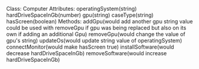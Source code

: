 Class: Computer
Attributes:
operatingSystem(string)
hardDriveSpaceInGb(number)
gpu(string)
caseType(string)
hasScreen(boolean)
Methods:
addGpu(would add another gpu string value could be used with removeGpu if gpu was being replaced but also on its own if adding an additional Gpu)
removeGpu(would change the value of gpu's string)
updateOs(would update string value of operatingSystem)
connectMonitor(would make hasScreen true)
installSoftware(would decrease hardDriveSpaceInGb)
removeSoftware(would increase hardDriveSpaceInGb)
